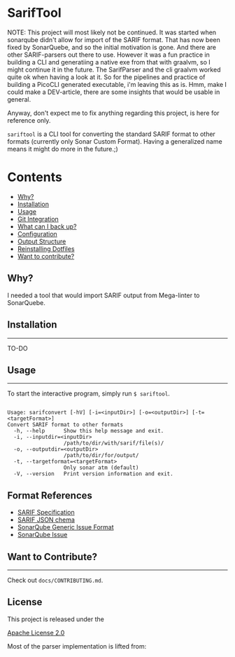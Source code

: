 # SarifTool

NOTE: This project will most likely not be continued. It was started when sonarqube didn't allow for import of the SARIF format. That has now been fixed
by SonarQuebe, and so the initial motivation is gone. And there are other SARIF-parsers out there to use.
However it was a fun practice in building a CLI and generatiing a native exe from that with graalvm, so I might continue it in the future. The SarifParser
and the cli graalvm worked quite ok when having a look at it.
So for the pipelines and practice of building a PicoCLI generated executable, i'm leaving this as is. Hmm, make I could make a DEV-article, there are some insights
that would be usable in general.

Anyway, don't expect me to fix anything regarding this project, is here for reference only.



`sariftool` is a CLI tool for converting the standard SARIF format to other formats (currently only Sonar Custom Format). Having a generalized name means it might do more in the future.;)

Contents
========

 * [Why?](#why)
 * [Installation](#installation)
 * [Usage](#usage)
 * [Git Integration](#git-integration)
 * [What can I back up?](#what-can-i-back-up)
 * [Configuration](#configuration)
 * [Output Structure](#output-structure)
 * [Reinstalling Dotfiles](#reinstalling-dotfiles)
 * [Want to contribute?](#want-to-contribute)

## Why?

I needed a tool that would import SARIF output from Mega-linter to SonarQuebe.

## Installation
---

TO-DO

## Usage
---

To start the interactive program, simply run `$ sariftool`.

```shell

Usage: sarifconvert [-hV] [-i=<inputDir>] [-o=<outputDir>] [-t=<targetFormat>]
Convert SARIF format to other formats
  -h, --help      Show this help message and exit.
  -i, --inputdir=<inputDir>
                  /path/to/dir/with/sarif/file(s)/
  -o, --outputdir=<outputDir>
                  /path/to/dir/for/output/
  -t, --targetformat=<targetFormat>
                  Only sonar atm (default)
  -V, --version   Print version information and exit.
```

## Format References

- [SARIF Specification](https://docs.oasis-open.org/sarif/sarif/v2.1.0/sarif-v2.1.0.html)
- [SARIF JSON chema](https://raw.githubusercontent.com/oasis-tcs/sarif-spec/master/Schemata/sarif-schema-2.1.0.json)
- [SonarQube Generic Issue Format](https://docs.sonarqube.org/latest/analysis/generic-issue/)
- [SonarQube Issue](https://docs.sonarqube.org/latest/user-guide/issues/)

## Want to Contribute?
---

Check out `docs/CONTRIBUTING.md`.

## License

This project is released under the

[Apache License 2.0](LICENSE)

Most of the parser implementation is lifted from:


